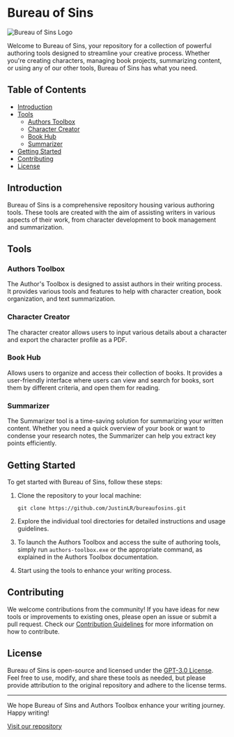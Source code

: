 # Bureau of Sins

![Bureau of Sins Logo]([https://your-repo-url.com/bureau-of-sins-logo.png](https://github.com/JustinLR/bureaufosins/blob/main/Untitled%20(4).png))

Welcome to Bureau of Sins, your repository for a collection of powerful authoring tools designed to streamline your creative process. Whether you're creating characters, managing book projects, summarizing content, or using any of our other tools, Bureau of Sins has what you need.

## Table of Contents

- [Introduction](#introduction)
- [Tools](#tools)
  - [Authors Toolbox](#authors-toolbox)
  - [Character Creator](#character-creator)
  - [Book Hub](#book-hub)
  - [Summarizer](#summarizer)
- [Getting Started](#getting-started)
- [Contributing](#contributing)
- [License](#license)

## Introduction

Bureau of Sins is a comprehensive repository housing various authoring tools. These tools are created with the aim of assisting writers in various aspects of their work, from character development to book management and summarization.

## Tools

### Authors Toolbox

The Author's Toolbox is designed to assist authors in their writing process. It provides various tools and features to help with character creation, book organization, and text summarization.

### Character Creator

The character creator allows users to input various details about a character and export the character profile as a PDF.

### Book Hub

Allows users to organize and access their collection of books. It provides a user-friendly interface where users can view and search for books, sort them by different criteria, and open them for reading.

### Summarizer

The Summarizer tool is a time-saving solution for summarizing your written content. Whether you need a quick overview of your book or want to condense your research notes, the Summarizer can help you extract key points efficiently.

## Getting Started

To get started with Bureau of Sins, follow these steps:

1. Clone the repository to your local machine:
   ```
   git clone https://github.com/JustinLR/bureaufosins.git
   ```

2. Explore the individual tool directories for detailed instructions and usage guidelines.

3. To launch the Authors Toolbox and access the suite of authoring tools, simply run `authors-toolbox.exe` or the appropriate command, as explained in the Authors Toolbox documentation.

4. Start using the tools to enhance your writing process.

## Contributing

We welcome contributions from the community! If you have ideas for new tools or improvements to existing ones, please open an issue or submit a pull request. Check our [Contribution Guidelines](CONTRIBUTING.md) for more information on how to contribute.

## License

Bureau of Sins is open-source and licensed under the [GPT-3.0 License](LICENSE). Feel free to use, modify, and share these tools as needed, but please provide attribution to the original repository and adhere to the license terms.

---

We hope Bureau of Sins and Authors Toolbox enhance your writing journey. Happy writing!

[Visit our repository](https://github.com/JustinLR/bureaufosins)
